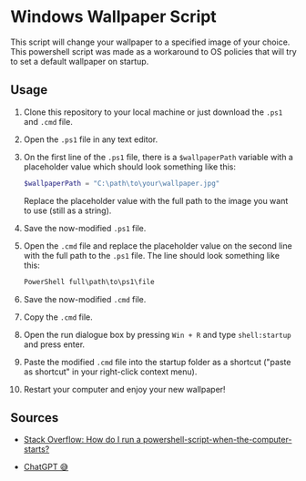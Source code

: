 # Windows Wallpaper Script

This script will change your wallpaper to a specified image of your choice. This
powershell script was made as a workaround to OS policies that will try to set a
default wallpaper on startup.

## Usage

1. Clone this repository to your local machine or just download the `.ps1` and
   `.cmd` file.

2. Open the `.ps1` file in any text editor.

3. On the first line of the `.ps1` file, there is a `$wallpaperPath` variable
   with a placeholder value which should look something like this:

   ```powershell
   $wallpaperPath = "C:\path\to\your\wallpaper.jpg"
   ```

   Replace the placeholder value with the full path to the image you want to use
   (still as a string).

4. Save the now-modified `.ps1` file.

5. Open the `.cmd` file and replace the placeholder value on the second line with the full path to
   the `.ps1` file. The line should look something like this:

   ```cmd
   PowerShell full\path\to\ps1\file
   ```

6. Save the now-modified `.cmd` file.

7. Copy the `.cmd` file.

8. Open the run dialogue box by pressing `Win + R` and type `shell:startup` and press enter.

9. Paste the modified `.cmd` file into the startup folder as a shortcut ("paste as
   shortcut" in your right-click context menu).

10. Restart your computer and enjoy your new wallpaper!

## Sources

- [Stack Overflow: How do I run a
  powershell-script-when-the-computer-starts?](https://stackoverflow.com/questions/20575257/how-do-i-run-a-powershell-script-when-the-computer-starts)

- [ChatGPT 😅](https://chat.openai.com/auth/login)
